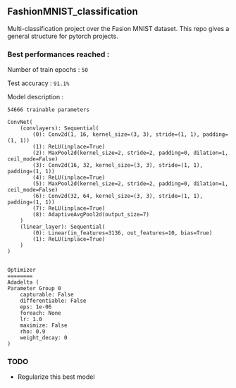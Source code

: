 ## FashionMNIST_classification

Multi-classification project over the Fasion MNIST dataset. This repo gives a general structure for pytorch projects.

### Best performances reached : 

Number of train epochs : `50`

Test accuracy : `91.1%`


Model description :
```
54666 trainable parameters

ConvNet(
    (convlayers): Sequential(
        (0): Conv2d(1, 16, kernel_size=(3, 3), stride=(1, 1), padding=(1, 1))
        (1): ReLU(inplace=True)
        (2): MaxPool2d(kernel_size=2, stride=2, padding=0, dilation=1, ceil_mode=False)
        (3): Conv2d(16, 32, kernel_size=(3, 3), stride=(1, 1), padding=(1, 1))
        (4): ReLU(inplace=True)
        (5): MaxPool2d(kernel_size=2, stride=2, padding=0, dilation=1, ceil_mode=False)
        (6): Conv2d(32, 64, kernel_size=(3, 3), stride=(1, 1), padding=(1, 1))
        (7): ReLU(inplace=True)
        (8): AdaptiveAvgPool2d(output_size=7)
    )
    (linear_layer): Sequential(
        (0): Linear(in_features=3136, out_features=10, bias=True)
        (1): ReLU(inplace=True)
    )
)


Optimizer
========
Adadelta (
Parameter Group 0
    capturable: False
    differentiable: False
    eps: 1e-06
    foreach: None
    lr: 1.0
    maximize: False
    rho: 0.9
    weight_decay: 0
)
```

### TODO
- Regularize this best model 